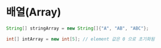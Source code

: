 # 배열(Array)

```java
String[] stringArray = new String[]{"A", "AB", "ABC"};
```

```java
int[] intArray = new int[5]; // element 값은 0 으로 초기화됨
```
